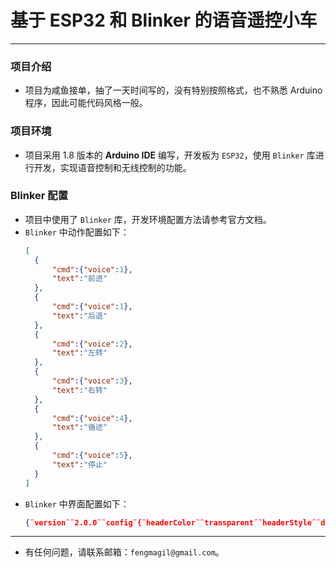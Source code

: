 # 基于 ESP32 和 Blinker 的语音遥控小车
----
### 项目介绍
- 项目为咸鱼接单，抽了一天时间写的，没有特别按照格式，也不熟悉  Arduino 程序，因此可能代码风格一般。
### 项目环境
- 项目采用 1.8 版本的 **Arduino IDE** 编写，开发板为 `ESP32`，使用 `Blinker` 库进行开发，实现语音控制和无线控制的功能。
### Blinker 配置
- 项目中使用了 `Blinker` 库，开发环境配置方法请参考官方文档。
- `Blinker` 中动作配置如下：
  ```json
  [
    {
        "cmd":{"voice":1},
        "text":"前进"
    },
    {
        "cmd":{"voice":1},
        "text":"后退"
    },
    {
        "cmd":{"voice":2},
        "text":"左转"
    },
    {
        "cmd":{"voice":3},
        "text":"右转"
    },
    {
        "cmd":{"voice":4},
        "text":"循迹"
    },
    {
        "cmd":{"voice":5},
        "text":"停止"
    }
  ]
  ```
- `Blinker` 中界面配置如下：
    ```json
    {¨version¨¨2.0.0¨¨config¨{¨headerColor¨¨transparent¨¨headerStyle¨¨dark¨¨background¨{¨img¨¨assets/img/headerbg.jpg¨¨isFull¨«}}¨dashboard¨|{¨type¨¨ran¨¨t0¨¨滑动条¨¨clr¨¨#389BEE¨¨max¨¢47¨min¨¢-47¨bg¨É¨cols¨Ñ¨rows¨Ë¨key¨¨rpwm¨´x´É´y´Ñ}{ßCßDßEßFßGßHßIº0ßJº1ßKÉßLÑßMËßN¨lpwm¨´x´É´y´Ï}{ßCßDßE¨模式¨ßGßHßIÊßJÉßKÉßLÑßMËßN¨state¨´x´É´y´Í¨lstyle¨É}{ßCßDßE¨循迹速度¨ßGßHßI¢2kßJÉßKÉßLÑßMËßN¨speed¨´x´É´y´¤B}{ßCßDßE¨声控¨ßGßHßIÎßJÉßKÉßLÏßMÊßN¨voice¨´x´É´y´¤DßSÎ}{ßC¨deb¨¨mode¨ÉßKÉßLÑßMÌßN¨debug¨´x´É´y´É}÷¨actions¨|¦¨cmd¨¦ßW‡¨text¨‡Ê¨前进¨Ë¨后退¨Ì¨左转¨Í¨右转¨Î¨停止¨—÷¨triggers¨|{¨source¨¨voicecontrol¨¨source_zh¨ßVßR|´a´´b´´c´´d´÷¨state_zh¨|ßdßeßfßg÷}÷¨rt¨|÷}
    ```

----
- 有任何问题，请联系邮箱：`fengmagil@gmail.com`。